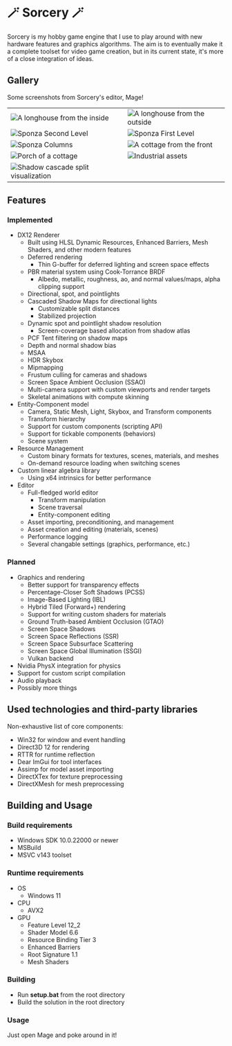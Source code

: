 # 🪄 Sorcery 🪄

Sorcery is my hobby game engine that I use to play around with new hardware features and graphics algorithms. The aim is to eventually make it a complete toolset for video game creation, but in its current state, it's more of a close integration of ideas.

## Gallery 
Some screenshots from Sorcery's editor, Mage!

|  |  |
|--|--|
| ![A longhouse from the inside](../Screenshots/longhouse-1.jpg) | ![A longhouse from the outside](../Screenshots/longhouse-2.jpg) |
| ![Sponza Second Level](../Screenshots/sponza-1.jpg) | ![Sponza First Level](../Screenshots/sponza-2.jpg) |
| ![Sponza Columns](../Screenshots/sponza-3.jpg) | ![A cottage from the front](../Screenshots/cottage-1.jpg) |
| ![Porch of a cottage](../Screenshots/cottage-2.jpg) | ![Industrial assets](../Screenshots/industrial-1.jpg) |
| ![Shadow cascade split visualization](../Screenshots/industrial-cascades.jpg) |

## Features
### Implemented
* DX12 Renderer
  * Built using HLSL Dynamic Resources, Enhanced Barriers, Mesh Shaders, and other modern features
  * Deferred rendering
    * Thin G-buffer for deferred lighting and screen space effects
  * PBR material system using Cook-Torrance BRDF
    * Albedo, metallic, roughness, ao, and normal values/maps, alpha clipping support
  * Directional, spot, and pointlights
  * Cascaded Shadow Maps for directional lights
    * Customizable split distances
    * Stabilized projection
  * Dynamic spot and pointlight shadow resolution
    * Screen-coverage based allocation from shadow atlas
  * PCF Tent filtering on shadow maps
  * Depth and normal shadow bias
  * MSAA
  * HDR Skybox
  * Mipmapping
  * Frustum culling for cameras and shadows
  * Screen Space Ambient Occlusion (SSAO)
  * Multi-camera support with custom viewports and render targets
  * Skeletal animations with compute skinning
* Entity-Component model
  * Camera, Static Mesh, Light, Skybox, and Transform components
  * Transform hierarchy
  * Support for custom components (scripting API)
  * Support for tickable components (behaviors)
  * Scene system
* Resource Management
  * Custom binary formats for textures, scenes, materials, and meshes
  * On-demand resource loading when switching scenes
* Custom linear algebra library
  * Using x64 intrinsics for better performance
* Editor
  * Full-fledged world editor
    * Transform manipulation
    * Scene traversal
    * Entity-component editing
  * Asset importing, preconditioning, and management
  * Asset creation and editing (materials, scenes)
  * Performance logging
  * Several changable settings (graphics, performance, etc.)

### Planned
* Graphics and rendering
  * Better support for transparency effects
  * Percentage-Closer Soft Shadows (PCSS)
  * Image-Based Lighting (IBL)
  * Hybrid Tiled (Forward+) rendering
  * Support for writing custom shaders for materials
  * Ground Truth-based Ambient Occlusion (GTAO)
  * Screen Space Shadows
  * Screen Space Reflections (SSR)
  * Screen Space Subsurface Scattering
  * Screen Space Global Illumination (SSGI)
  * Vulkan backend
* Nvidia PhysX integration for physics
* Support for custom script compilation
* Audio playback
* Possibly more things

## Used technologies and third-party libraries
Non-exhaustive list of core components:
- Win32 for window and event handling
- Direct3D 12 for rendering
- RTTR for runtime reflection
- Dear ImGui for tool interfaces
- Assimp for model asset importing
- DirectXTex for texture preprocessing
- DirectXMesh for mesh preprocessing

## Building and Usage
### Build requirements
- Windows SDK 10.0.22000 or newer
- MSBuild
- MSVC v143 toolset
### Runtime requirements
- OS
  - Windows 11
- CPU
  - AVX2
- GPU
  - Feature Level 12_2
  - Shader Model 6.6
  - Resource Binding Tier 3
  - Enhanced Barriers
  - Root Signature 1.1
  - Mesh Shaders

### Building
- Run **setup.bat** from the root directory
- Build the solution in the root directory
### Usage
Just open Mage and poke around in it!
